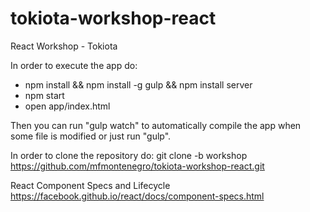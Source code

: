 # tokiota-workshop-react
React Workshop - Tokiota

In order to execute the app do:
- npm install && npm install -g gulp && npm install server
- npm start
- open app/index.html

Then you can run "gulp watch" to automatically compile the app when some file is modified or just run "gulp".

In order to clone the repository do:
git clone -b workshop https://github.com/mfmontenegro/tokiota-workshop-react.git

React Component Specs and Lifecycle
https://facebook.github.io/react/docs/component-specs.html

